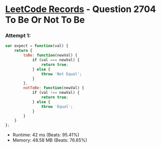 # [LeetCode Records](../../README.md) - Question 2704 To Be Or Not To Be

### Attempt 1: 
```js
var expect = function(val) {
    return {
        toBe: function(newVal) {
            if (val === newVal) {
                return true;
            } else {
                throw 'Not Equal';
            }
        },
        notToBe: function(newVal) {
            if (val !== newVal) {
                return true;
            } else {
                throw 'Equal';
            }
        }
    }
};
```
- Runtime: 42 ms (Beats: 95.41%)
- Memory: 48.58 MB (Beats: 76.65%)

<br>

